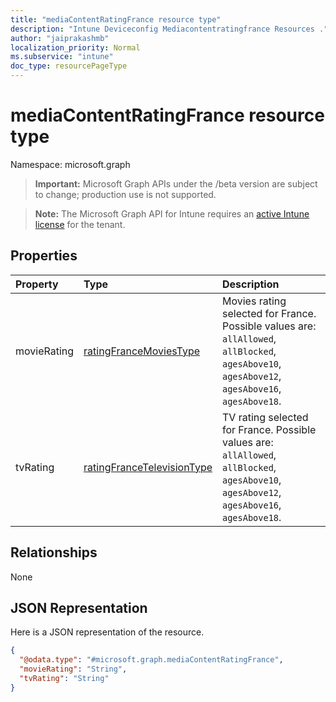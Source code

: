 ```yaml
---
title: "mediaContentRatingFrance resource type"
description: "Intune Deviceconfig Mediacontentratingfrance Resources ."
author: "jaiprakashmb"
localization_priority: Normal
ms.subservice: "intune"
doc_type: resourcePageType
---
```


# mediaContentRatingFrance resource type

Namespace: microsoft.graph
> **Important:** Microsoft Graph APIs under the /beta version are subject to change; production use is not supported.

> **Note:** The Microsoft Graph API for Intune requires an [active Intune license](https://go.microsoft.com/fwlink/?linkid=839381) for the tenant.




## Properties
|Property|Type|Description|
|:---|:---|:---|
|movieRating|[ratingFranceMoviesType](../resources/intune-deviceconfig-ratingfrancemoviestype.md)|Movies rating selected for France. Possible values are: `allAllowed`, `allBlocked`, `agesAbove10`, `agesAbove12`, `agesAbove16`, `agesAbove18`.|
|tvRating|[ratingFranceTelevisionType](../resources/intune-deviceconfig-ratingfrancetelevisiontype.md)|TV rating selected for France. Possible values are: `allAllowed`, `allBlocked`, `agesAbove10`, `agesAbove12`, `agesAbove16`, `agesAbove18`.|

## Relationships
None

## JSON Representation
Here is a JSON representation of the resource.
<!-- {
  "blockType": "resource",
  "@odata.type": "microsoft.graph.mediaContentRatingFrance"
}
-->
``` json
{
  "@odata.type": "#microsoft.graph.mediaContentRatingFrance",
  "movieRating": "String",
  "tvRating": "String"
}
```
